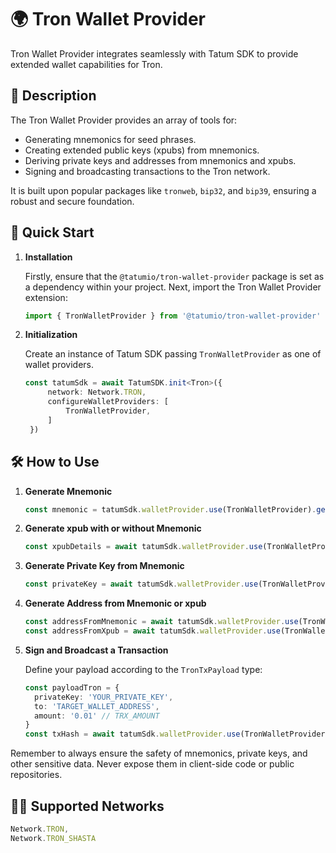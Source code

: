 # 🌍 Tron Wallet Provider

Tron Wallet Provider integrates seamlessly with Tatum SDK to provide extended wallet capabilities for Tron.

## 📖 Description

The Tron Wallet Provider provides an array of tools for:

- Generating mnemonics for seed phrases.
- Creating extended public keys (xpubs) from mnemonics.
- Deriving private keys and addresses from mnemonics and xpubs.
- Signing and broadcasting transactions to the Tron network.

It is built upon popular packages like `tronweb`, `bip32`, and `bip39`, ensuring a robust and secure foundation.

## 🚀 Quick Start

1. **Installation**

   Firstly, ensure that the `@tatumio/tron-wallet-provider` package is set as a dependency within your project. Next, import the Tron Wallet Provider extension:

   ```typescript
   import { TronWalletProvider } from '@tatumio/tron-wallet-provider'
   ```

2. **Initialization**

   Create an instance of Tatum SDK passing `TronWalletProvider` as one of wallet providers.

   ```typescript
   const tatumSdk = await TatumSDK.init<Tron>({
        network: Network.TRON,
        configureWalletProviders: [
            TronWalletProvider,
        ]
    })
   ```

## 🛠️ How to Use

1. **Generate Mnemonic**

   ```typescript
   const mnemonic = tatumSdk.walletProvider.use(TronWalletProvider).generateMnemonic()
   ```

2. **Generate xpub with or without Mnemonic**

   ```typescript
   const xpubDetails = await tatumSdk.walletProvider.use(TronWalletProvider).generateXpub(mnemonic)
   ```

3. **Generate Private Key from Mnemonic**

   ```typescript
   const privateKey = await tatumSdk.walletProvider.use(TronWalletProvider).generatePrivateKeyFromMnemonic(mnemonic, 0)
   ```

4. **Generate Address from Mnemonic or xpub**

   ```typescript
   const addressFromMnemonic = await tatumSdk.walletProvider.use(TronWalletProvider).generateAddressFromMnemonic(mnemonic, 0)
   const addressFromXpub = await tatumSdk.walletProvider.use(TronWalletProvider).generateAddressFromXpub(xpubDetails.xpub, 0)
   ```

5. **Sign and Broadcast a Transaction**

   Define your payload according to the `TronTxPayload` type:

   ```typescript
   const payloadTron = {
     privateKey: 'YOUR_PRIVATE_KEY',
     to: 'TARGET_WALLET_ADDRESS',
     amount: '0.01' // TRX_AMOUNT
   }
   const txHash = await tatumSdk.walletProvider.use(TronWalletProvider).signAndBroadcast(payloadTron)
   ```

Remember to always ensure the safety of mnemonics, private keys, and other sensitive data. Never expose them in client-side code or public repositories.

## 🔗🔗 Supported Networks

```typescript
Network.TRON,
Network.TRON_SHASTA
```
